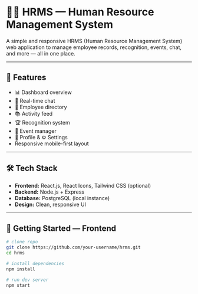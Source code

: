 # 🧑‍💼 HRMS — Human Resource Management System

A simple and responsive HRMS (Human Resource Management System) web application to manage employee records, recognition, events, chat, and more — all in one place.


---

## 🚀 Features
- 📊 Dashboard overview  
- 💬 Real-time chat  
- 👥 Employee directory  
- 📚 Activity feed  
- 🏆 Recognition system  
- 📅 Event manager  
- 🙍 Profile & ⚙️ Settings  
- Responsive mobile-first layout  

---

## 🛠️ Tech Stack
- **Frontend:** React.js, React Icons, Tailwind CSS (optional)  
- **Backend:** Node.js + Express 
- **Database:** PostgreSQL (local instance)  
- **Design:** Clean, responsive UI  

---

## 📁 Getting Started — Frontend

```bash
# clone repo
git clone https://github.com/your-username/hrms.git
cd hrms

# install dependencies
npm install

# run dev server
npm start
